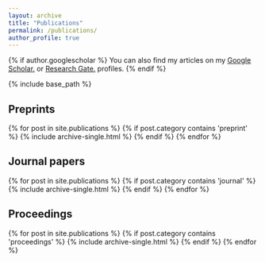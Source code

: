 ```yaml
---
layout: archive
title: "Publications"
permalink: /publications/
author_profile: true
---
```


{% if author.googlescholar %}
  You can also find my articles on my <u><a href="{{author.googlescholar}}">Google Scholar</a>.</u> or <u><a href="{{author.researchgate}}">Research Gate</a>.</u> profiles.
{% endif %}

{% include base_path %}

Preprints
--------------
{% for post in site.publications %}
	{% if post.category contains 'preprint' %}
		{% include archive-single.html %}
	{% endif %}
{% endfor %}

Journal papers
--------------
{% for post in site.publications %}
	{% if post.category contains 'journal' %}
		{% include archive-single.html %}
	{% endif %}
{% endfor %}

Proceedings
--------------
{% for post in site.publications %}
	{% if post.category contains 'proceedings' %}
		{% include archive-single.html %}
	{% endif %}
{% endfor %}
